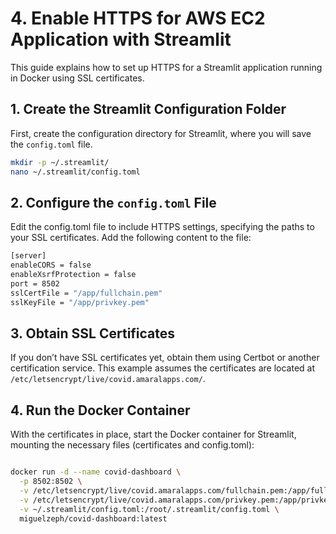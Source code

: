 # 4. Enable HTTPS for AWS EC2 Application with Streamlit
This guide explains how to set up HTTPS for a Streamlit application running in Docker using SSL certificates.

## 1. Create the Streamlit Configuration Folder
First, create the configuration directory for Streamlit, where you will save the `config.toml` file.


```bash
mkdir -p ~/.streamlit/
nano ~/.streamlit/config.toml
```


## 2. Configure the `config.toml` File
Edit the config.toml file to include HTTPS settings, specifying the paths to your SSL certificates. Add the following content to the file:
```bash
[server]
enableCORS = false
enableXsrfProtection = false
port = 8502
sslCertFile = "/app/fullchain.pem"
sslKeyFile = "/app/privkey.pem"
```


## 3. Obtain SSL Certificates
If you don’t have SSL certificates yet, obtain them using Certbot or another certification service. This example assumes the certificates are located at `/etc/letsencrypt/live/covid.amaralapps.com/`.



## 4. Run the Docker Container
With the certificates in place, start the Docker container for Streamlit, mounting the necessary files (certificates and config.toml):

```bash

docker run -d --name covid-dashboard \
  -p 8502:8502 \
  -v /etc/letsencrypt/live/covid.amaralapps.com/fullchain.pem:/app/fullchain.pem \
  -v /etc/letsencrypt/live/covid.amaralapps.com/privkey.pem:/app/privkey.pem \
  -v ~/.streamlit/config.toml:/root/.streamlit/config.toml \
  miguelzeph/covid-dashboard:latest
```